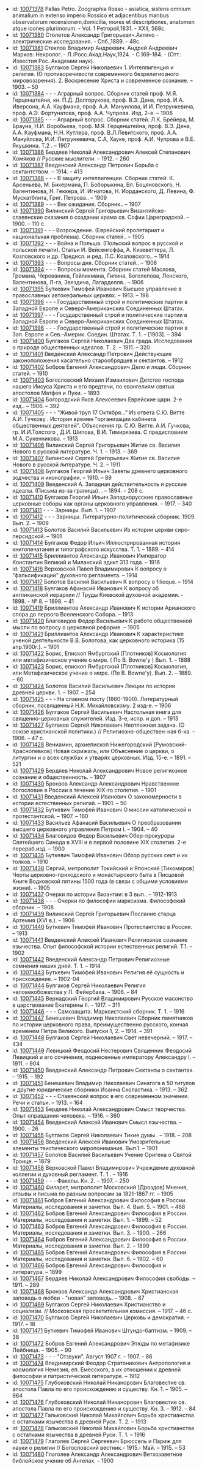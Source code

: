 <ul>
<li>id: <a href="http://books.e-heritage.ru/book/10071378">10071378</a>	Pallas Petro. Zoographia Rosso - asiatica, sistens omnium animalium in extenso imperio Rossico et adjacentibus maribus observatorum recensionem,domicilia, mores et descriptiones, anatomen atque icones plurimorum. - Vol. 1 Petropoli,1831. - XXII, 568c.</li>
<li>id: <a href="http://books.e-heritage.ru/book/10071380">10071380</a>	Столетов Александр Григорьевич.Актино - электрические исследования. - Спб.,1889. - 48с.</li>
<li>id: <a href="http://books.e-heritage.ru/book/10071381">10071381</a>	Стеклов Владимир Андреевич. Андрей Андреевич Марков: Некролог. - Л.:Росс.Акад.Наук,1924. - С.169-184. - (Отт.: Известия Рос. Академии наук).</li>
<li>id: <a href="http://books.e-heritage.ru/book/10071383">10071383</a>	Булгаков Сергей Николаевич 1. Интеллигенция и религия. (О противоречивости современного безрелигиозного мировоззрения). 2. Воскресение Христа и современное сознание. – 1903. – 50</li>
<li>id: <a href="http://books.e-heritage.ru/book/10071384">10071384</a>	- - - Аграрный вопрос. Сборник статей проф. М.Я. Герценштейна, кн. П.Д. Долгорукова, проф. В.Э. Дена, проф. И.А. Иверсона, А.А. Кауфмана, проф. А.А. Мануилова, И.И. Петрункевича, проф. А.Э. Фортунатова, проф. А.А. Чупрова. Изд. 2-е. – 1906</li>
<li>id: <a href="http://books.e-heritage.ru/book/10071385">10071385</a>	- - - Аграрный вопрос. Сборник статей. Л.К. Брейера, М. Брауна, Н.И. Воробьева, проф. М.Я. Герценштейна, проф. В.Э. Дена, А.А. Кауфмана, Н.Н. Кутлера, проф. В.Л.Левитского, проф. А.А. Мануйлова, И.И. Петрункевича, С.А, Хауке, проф. А.И. Чупрова и В.Е. Якушкина. Т.2 . – 1907</li>
<li>id: <a href="http://books.e-heritage.ru/book/10071386">10071386</a>	Бердяев Николай Александрович Алексей Степанович Хомяков // Русские мыслители. – 1912. – 260</li>
<li>id: <a href="http://books.e-heritage.ru/book/10071387">10071387</a>	Введенский Александр Петрович Борьба с сектантством. – 1914. – 413</li>
<li>id: <a href="http://books.e-heritage.ru/book/10071388">10071388</a>	- - - В защиту интеллигенции. Сборник статей: К. Арсеньева, М. Бикермана, П. Боборыкина, Вл. Боцяновского, Н. Валентинова, Н. Геккера, И. Игнатова, Н. Иорданского, Д. Левина, Ф. Мускатблита, Григ. Петрова.. – 1909</li>
<li>id: <a href="http://books.e-heritage.ru/book/10071389">10071389</a>	- - - Век ожидания. Сборник.. – 1907</li>
<li>id: <a href="http://books.e-heritage.ru/book/10071390">10071390</a>	Вилинский Сергей Григорьевич Византийско-славянские сказания о создании храма св. Софии Цареградской. – 1900. – 110 с.</li>
<li>id: <a href="http://books.e-heritage.ru/book/10071391">10071391</a>	- - - Возрождение. (Еврейский пролетариат и национальная проблема). Сборник статей.. – 1905</li>
<li>id: <a href="http://books.e-heritage.ru/book/10071392">10071392</a>	- - - Война и Польша. (Польский вопрос в русской и польской печати). Статьи И. Вейсенгоффа, А. Кизеветтера, Л. Козловского и др. Предисл. и ред. Л.С. Козловского.. – 1914</li>
<li>id: <a href="http://books.e-heritage.ru/book/10071393">10071393</a>	- - - Вопросы дня. Сборник статей.. – 1906</li>
<li>id: <a href="http://books.e-heritage.ru/book/10071394">10071394</a>	- - - Вопросы момента. Сборник статей Маслова, Громана, Череванина, Гейликмана, Гилина, Боголепова, Ленского, Валентинова, Л-га, Звездича, Лагарделля.. – 1906</li>
<li>id: <a href="http://books.e-heritage.ru/book/10071395">10071395</a>	Буткевич Тимофей Иванович Высшее управление в православных автокефальных церквях. – 1913. – 198</li>
<li>id: <a href="http://books.e-heritage.ru/book/10071396">10071396</a>	- - - Государственный строй и политические партии в Западной Европе и Северо-Американских Соединенных Штатах.</li>
<li>id: <a href="http://books.e-heritage.ru/book/10071397">10071397</a>	- - - Государственный строй и политические партии в Западной Европе и Северо-Американских Соединенных Штатах.</li>
<li>id: <a href="http://books.e-heritage.ru/book/10071398">10071398</a>	- - - Государственный строй и политические партии в Зап. Европе и Сев.-Америк. Соедин. Штатах. Т. 1. – [1903]. – 394</li>
<li>id: <a href="http://books.e-heritage.ru/book/10071400">10071400</a>	Булгаков Сергей Николаевич Два града. Исследования о природе общественных идеалов. Т. 2. – 1911. – 320</li>
<li>id: <a href="http://books.e-heritage.ru/book/10071401">10071401</a>	Введенский Александр Петрович Действующие законоположения касательно старообрядцев и сектантов. – 1912</li>
<li>id: <a href="http://books.e-heritage.ru/book/10071402">10071402</a>	Бобров Евгений Александрович Дело и люди. Сборник статей. – 1910</li>
<li>id: <a href="http://books.e-heritage.ru/book/10071403">10071403</a>	Богословский Михаил Измаилович Детство господа нашего Иисуса Христа и его предтечи, по евангелиям святых апостолов Матфея и Луки. – 1893</li>
<li>id: <a href="http://books.e-heritage.ru/book/10071404">10071404</a>	Богородский Яков Алексеевич Еврейские цари. 2-е изд.. – 1906. – 392</li>
<li>id: <a href="http://books.e-heritage.ru/book/10071405">10071405</a>	- - - "Живой труп 17 Октября..." Из ответа С.Ю. Витте А.И. Гучкову . История времен "организации кабинета общественных деятелей". Объяснения гр. С.Ю. Витте. А.И. Гучкова, гр. И.И.Толстого , Д.И. Шипова, В.И. Тимирязева. С предисловием М.А. Сукенникова. – 1913</li>
<li>id: <a href="http://books.e-heritage.ru/book/10071406">10071406</a>	Вилинский Сергей Григорьевич Житие св. Василия Нового в русской литературе. Ч. 1. – 1913. – 369</li>
<li>id: <a href="http://books.e-heritage.ru/book/10071407">10071407</a>	Вилинский Сергей Григорьевич Житие св. Василия Нового в русской литературе. Ч. 2. – 1911</li>
<li>id: <a href="http://books.e-heritage.ru/book/10071408">10071408</a>	Булгаков Георгий Ильич Заветы древнего церковного зодчества и иконографии. – 1910. – 89</li>
<li>id: <a href="http://books.e-heritage.ru/book/10071409">10071409</a>	Введенский А. Западная действительность и русские идеалы. (Письма из-за границы). . – 1894. – 208 с.</li>
<li>id: <a href="http://books.e-heritage.ru/book/10071410">10071410</a>	Булгаков Георгий Ильич Западнорусские православные церковные соборы как органы церковного управления. – 1917. – 340</li>
<li>id: <a href="http://books.e-heritage.ru/book/10071411">10071411</a>	- - - Зарницы. Вып. 1. – 1907</li>
<li>id: <a href="http://books.e-heritage.ru/book/10071412">10071412</a>	- - - Зарницы. Литературно-политический сборник. 1909. Вып. 2. – 1909</li>
<li>id: <a href="http://books.e-heritage.ru/book/10071413">10071413</a>	Болотов Василий Васильевич Из истории церкви сиро-персидской. – 1901</li>
<li>id: <a href="http://books.e-heritage.ru/book/10071414">10071414</a>	Булгаков Федор Ильич Иллюстрированная история книгопечатания и типографского искусства. Т. 1. – 1889. – 414</li>
<li>id: <a href="http://books.e-heritage.ru/book/10071415">10071415</a>	Бриллиантов Александр Иванович Император Константин Великий и Миланский эдикт 313 года. – 1916</li>
<li>id: <a href="http://books.e-heritage.ru/book/10071416">10071416</a>	Верховской Павел Владимирович К вопросу о "фальсификации" духовного регламента. – 1914</li>
<li>id: <a href="http://books.e-heritage.ru/book/10071417">10071417</a>	Болотов Василий Васильевич К вопросу о filioque. – 1914</li>
<li>id: <a href="http://books.e-heritage.ru/book/10071418">10071418</a>	Булгаков Афанасий Иванович К вопросу об англиканской иерархии // Труды Киевской духовной академии. - 1898. - № 8. – 1898. – 41</li>
<li>id: <a href="http://books.e-heritage.ru/book/10071419">10071419</a>	Бриллиантов Александр Иванович К истории Арианского спора до первого Вселенского Собора. – 1913</li>
<li>id: <a href="http://books.e-heritage.ru/book/10071420">10071420</a>	Благовидов Федор Васильевич К работе общественной мысли по вопросу о церковной реформе. – 1905</li>
<li>id: <a href="http://books.e-heritage.ru/book/10071421">10071421</a>	Бриллиантов Александр Иванович К характеристике ученой деятельности В.В. Болотова, как церковного историка (15 апр.1900г.). – 1901</li>
<li>id: <a href="http://books.e-heritage.ru/book/10071422">10071422</a>	Борис, Епископ Ямбургский [Плотников] Космология или метафизическое учение о мире. ( По B. Bowne'y ) Вып. 1. – 1888</li>
<li>id: <a href="http://books.e-heritage.ru/book/10071423">10071423</a>	Борис, епископ Ямбургский [Плотников] Космология, или Метафизическое учение о мире. (По B. Bowne'y). Вып. 2. – 1889. – 60</li>
<li>id: <a href="http://books.e-heritage.ru/book/10071424">10071424</a>	Болотов Василий Васильевич Лекции по истории древней церкви. 1. – 1907. – 254</li>
<li>id: <a href="http://books.e-heritage.ru/book/10071425">10071425</a>	- - - На славном посту (1860-1900). Литературный сборник, посвященный Н.К. Михайловскому. 2 изд-е. – 1906</li>
<li>id: <a href="http://books.e-heritage.ru/book/10071426">10071426</a>	Булгаков Сергей Васильевич Настольная книга для священно-церковных служителей. Изд. 3-е, испр. и доп. – 1913</li>
<li>id: <a href="http://books.e-heritage.ru/book/10071427">10071427</a>	Булгаков Сергей Николаевич Неотложная задача. (О союзе христианской политики.) // Религиозно-обществен-ная б-ка. – 1906. – 47 с.</li>
<li>id: <a href="http://books.e-heritage.ru/book/10071428">10071428</a>	Вениамин, архиепископ Нижегородский [Румовский-Краснопевков] Новая скрижаль, или Объяснение о церкви, о литургии и о всех службах и утварях церковных. Изд. 15-е. – 1891. – 521</li>
<li>id: <a href="http://books.e-heritage.ru/book/10071429">10071429</a>	Бердяев Николай Александрович Новое религиозное сознание и общественность. – 1907</li>
<li>id: <a href="http://books.e-heritage.ru/book/10071430">10071430</a>	Бронзов Александр Александрович Нравственное богословие в России в течение XIX-го столетия. – 1901</li>
<li>id: <a href="http://books.e-heritage.ru/book/10071431">10071431</a>	Введенский Алексей Иванович О закономерности в истории естественных религий. – 1901. – 50</li>
<li>id: <a href="http://books.e-heritage.ru/book/10071432">10071432</a>	Буткевич Тимофей Иванович О миссии католической и протестантской. – 1907. – 160</li>
<li>id: <a href="http://books.e-heritage.ru/book/10071433">10071433</a>	Васильев Афанасий Васильевич О преобразовании высшего церковного управления Петром I. – 1904. – 40</li>
<li>id: <a href="http://books.e-heritage.ru/book/10071434">10071434</a>	Благовидов Федор Васильевич Обер-прокуроры Святейшего Синода в XVIII и в первой половине XIX столетия. 2-е перераб.изд. – 1900</li>
<li>id: <a href="http://books.e-heritage.ru/book/10071435">10071435</a>	Буткевич Тимофей Иванович Обзор русских сект и их толков. – 1910</li>
<li>id: <a href="http://books.e-heritage.ru/book/10071436">10071436</a>	Сергий, митрополит Токийский и Японский [Тихомиров] Черты церковно-приходского и монастырского быта в Писцовой Книге Водковской пятины 1500 года (в связи с общими условиями жизни). – 1905</li>
<li>id: <a href="http://books.e-heritage.ru/book/10071437">10071437</a>	Очерки по истории Византии: в 3 вып.. – 1912-1913</li>
<li>id: <a href="http://books.e-heritage.ru/book/10071438">10071438</a>	- - - Очерки по философии марксизма. Философский сборник. – 1908</li>
<li>id: <a href="http://books.e-heritage.ru/book/10071439">10071439</a>	Вилинский Сергей Григорьевич Послание старца Артемия (XVI в.). – 1906</li>
<li>id: <a href="http://books.e-heritage.ru/book/10071440">10071440</a>	Буткевич Тимофей Иванович Протестантство в России. – 1913</li>
<li>id: <a href="http://books.e-heritage.ru/book/10071441">10071441</a>	Введенский Алексей Иванович Религиозное сознание язычества. Опыт философской истории естественных религий. Т.1. – 1902</li>
<li>id: <a href="http://books.e-heritage.ru/book/10071442">10071442</a>	Введенский Александр Петрович Религиозные сомнения наших дней. Т. 1. – 1914</li>
<li>id: <a href="http://books.e-heritage.ru/book/10071443">10071443</a>	Буткевич Тимофей Иванович Религия её сущность и присхождение. – 1902-04</li>
<li>id: <a href="http://books.e-heritage.ru/book/10071444">10071444</a>	Булгаков Сергей Николаевич Религия человекобожества у Л. Фейербаха. – 1906. – 84</li>
<li>id: <a href="http://books.e-heritage.ru/book/10071445">10071445</a>	Вернадский Георгий Владимирович Русское масонство в царствование Екатерины II. – 1917. – 311</li>
<li>id: <a href="http://books.e-heritage.ru/book/10071446">10071446</a>	- - - Самозащита. Марксистский сборник. Т. 1. – 1916</li>
<li>id: <a href="http://books.e-heritage.ru/book/10071447">10071447</a>	Бенешевич Владимир Николаевич Сборник памятников по истории церковного права, преимущественно русского, кончая временем Петра Великого. Выпуски 1, 2. – 1914. – 391</li>
<li>id: <a href="http://books.e-heritage.ru/book/10071448">10071448</a>	Булгаков Сергей Николаевич Свет невечерний. – 1917. – 434</li>
<li>id: <a href="http://books.e-heritage.ru/book/10071449">10071449</a>	Левицкий Феодосий Нестерович Священник Феодосий Левицкий и его сочинения, поднесенные императору Александру I. – 1911. – 904</li>
<li>id: <a href="http://books.e-heritage.ru/book/10071450">10071450</a>	Введенский Александр Петрович Сектанты о сектантах. – 1915. – 192</li>
<li>id: <a href="http://books.e-heritage.ru/book/10071451">10071451</a>	Бенешевич Владимир Николаевич Синагога в 50 титулов и другие юридические сборники Иоанна Схоластика. – 1913. – 362</li>
<li>id: <a href="http://books.e-heritage.ru/book/10071452">10071452</a>	- - - Славянский вопрос в его современном значении. Речи и статьи. – 1913. – 164</li>
<li>id: <a href="http://books.e-heritage.ru/book/10071453">10071453</a>	Бердяев Николай Александрович Смысл творчества. Опыт оправдания человека. – 1916. – 360</li>
<li>id: <a href="http://books.e-heritage.ru/book/10071454">10071454</a>	Введенский Алексей Иванович Смысл язычества. – 1900. – 26</li>
<li>id: <a href="http://books.e-heritage.ru/book/10071455">10071455</a>	Булгаков Сергей Николаевич Тихие думы . – 1918. – 208</li>
<li>id: <a href="http://books.e-heritage.ru/book/10071456">10071456</a>	Введенский Алексей Иванович Умозрительные элементы теистического миропонимания. Вып.1. – 1901</li>
<li>id: <a href="http://books.e-heritage.ru/book/10071457">10071457</a>	Болотов Василий Васильевич Учение Оригена о Святой Троице. – 1879</li>
<li>id: <a href="http://books.e-heritage.ru/book/10071458">10071458</a>	Верховской Павел Владимирович Учреждение духовной коллегии и духовный регламент. Т. 1 . – 1916</li>
<li>id: <a href="http://books.e-heritage.ru/book/10071459">10071459</a>	- - - Факелы. Кн. 2. – 1907. – 250</li>
<li>id: <a href="http://books.e-heritage.ru/book/10071460">10071460</a>	Филарет, митрополит Московский [Дроздов] Мнения, отзывы и письма по разным вопросам за 1821-1867 гг. – 1905</li>
<li>id: <a href="http://books.e-heritage.ru/book/10071461">10071461</a>	Бобров Евгений Александрович Философия в России. Материалы, исследования и заметки. Вып. 4. Вып. 5. – 1901. – 488</li>
<li>id: <a href="http://books.e-heritage.ru/book/10071462">10071462</a>	Бобров Евгений Александрович Философия в России. Материалы, исследования и заметки. Вып. 1. – 1899. – 52</li>
<li>id: <a href="http://books.e-heritage.ru/book/10071463">10071463</a>	Бобров Евгений Александрович Философия в России. Материалы, исследования и заметки. Вып. 3. – 1900. – 266</li>
<li>id: <a href="http://books.e-heritage.ru/book/10071464">10071464</a>	Бобров Евгений Александрович Философия в России. Материалы, исследования и заметки. Вып. 2. – 1899</li>
<li>id: <a href="http://books.e-heritage.ru/book/10071465">10071465</a>	Бобров Евгений Александрович Философия в России. Материалы, исследования и заметки. Вып. 6. – 1902. – 60</li>
<li>id: <a href="http://books.e-heritage.ru/book/10071466">10071466</a>	Бобров Евгений Александрович Философия и литература. – 1899</li>
<li>id: <a href="http://books.e-heritage.ru/book/10071467">10071467</a>	Бердяев Николай Александрович Философия свободы. – 1911. – 289</li>
<li>id: <a href="http://books.e-heritage.ru/book/10071468">10071468</a>	Бронзов Александр Александрович Христианская заповедь о любви - "новая" заповедь. – 1908. – 87</li>
<li>id: <a href="http://books.e-heritage.ru/book/10071469">10071469</a>	Булгаков Сергей Николаевич Христианство и социализм. // Московская просветительная комиссия. – 1917. – 46 с.</li>
<li>id: <a href="http://books.e-heritage.ru/book/10071470">10071470</a>	Булгаков Сергей Николаевич Церковь и демократия. – 1917. – 18</li>
<li>id: <a href="http://books.e-heritage.ru/book/10071471">10071471</a>	Буткевич Тимофей Иванович Штундо-баптизм. – 1909. – 38</li>
<li>id: <a href="http://books.e-heritage.ru/book/10071472">10071472</a>	Бобров Евгений Александрович Этюды по метафизике Лейбница. – 1905. – 90</li>
<li>id: <a href="http://books.e-heritage.ru/book/10071473">10071473</a>	- - - "Отзвуки". Август 1907 г. – 1907. – 86</li>
<li>id: <a href="http://books.e-heritage.ru/book/10071474">10071474</a>	Владимирский Феодор Стратоникович Антропология и космология Немезия, еп. Емесского, в их отношении к древней философии и патристической литературе. – 1912</li>
<li>id: <a href="http://books.e-heritage.ru/book/10071475">10071475</a>	Глубоковский Николай Никанорович Благовестие св. апостола Павла по его происхождению и существу. Кн. 1. – 1905. – 964</li>
<li>id: <a href="http://books.e-heritage.ru/book/10071476">10071476</a>	Глубоковский Николай Никанорович Благовестие св. апостола Павла по его происхождению и существу. Кн. 3. – 1912. – 84</li>
<li>id: <a href="http://books.e-heritage.ru/book/10071477">10071477</a>	Гальковский Николай Михайлович Борьба христианства с остатками язычества в древней Руси. Т. 2. – 1913</li>
<li>id: <a href="http://books.e-heritage.ru/book/10071478">10071478</a>	Гальковский Николай Михайлович Борьба христианства с остатками язычества в древней Руси. Т. 1. – 1916</li>
<li>id: <a href="http://books.e-heritage.ru/book/10071479">10071479</a>	Глаголев Сергей Сергеевич Брюссель и Париж для науки о религии // Богословский вестник.- 1915.- Май. – 1915. – 53</li>
<li>id: <a href="http://books.e-heritage.ru/book/10071480">10071480</a>	Глаголев Александр Александрович Ветхозаветное библейское учение об Ангелах. – 1900</li>
</ul>

